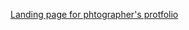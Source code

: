 
[Landing page for phtographer's protfolio](https://turn2river.github.io/photographer-portfolio-landing/)
